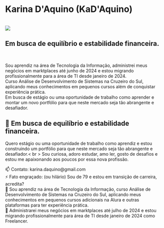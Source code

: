 <h1>Karina D'Aquino (KaD'Aquino)</h1><br>
<img  src = " https://avatars.githubusercontent.com/u/73259119?v=4 " ><br>
<h2>Em busca de equilíbrio e estabilidade financeira.</h2><br>
<p> Sou aprendiz na área de Tecnologia da Informação, administrei meus negócios em marktplaces até junho de 2024 e estou migrando profissionalmente para a área de TI desde janeiro de 2024.<br>
Curso Análise de Desenvolvimento de Sistemas na Cruzeiro do Sul, aplicando meus conhecimentos em pequenos cursos além de conquistar experiência prática. <br>
Em busca de estágio ou uma oportunidade de trabalho como aprender e montar um novo portfólio para que neste mercado seja tão abrangente e desafiador.<br>
<h2>🔭 Em busca de equilíbrio e estabilidade financeira.</h2>
<p> Quero estágio ou uma oportunidade de trabalho como aprendiz e estou construindo um portfólio para que neste mercado seja tão abrangente e desafiador.< br >
Sou curiosa, adoro estudar, amo ler, gosto de desafios e estou me apaixonando aos poucos por essa nova profissão. </ p >
<p>
  📫 Contato: karina.daquino@gmail.com <br>
  ⚡ Fato engraçado: (ou hilário) Sou de 79 e estou em transição de carreira, acredita?<br>
  🌱 Sou aprendiz na área de Tecnologia da Informação, curso Análise de Desenvolvimento de Sistemas na Cruzeiro do Sul, aplicando meus conhecimentos em pequenos cursos adicionais na Alura e outras plataformas para ter experiência prática.<br>
  👯 Administrarei meus negócios em marktplaces até julho de 2024 e estou migrando profissionalmente para área de TI desde janeiro de 2024 como Freelancer.<br>
</p>
